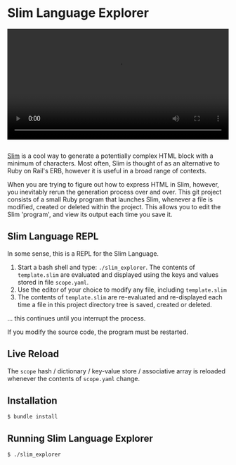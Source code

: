 # Slim Language Explorer

<video controls autoplay="1" width="100%" preload="auto" class="shadow rounded" style="margin-bottom: 1em;">
  <source src="https://github.com/mslinn/slim_explorer/raw/master/video/slimDemo.mp4" type="video/mp4">
  Your browser does not support the video tag.
  Please use another browser to view this video.
</video>

[Slim](https://github.com/slim-template/slim#configuring-slim) is a cool way to generate a potentially complex HTML block with a minimum of characters.
Most often, Slim is thought of as an alternative to Ruby on Rail's ERB, however it is useful in a broad range of contexts.

When you are trying to figure out how to express HTML in Slim, however, you inevitably rerun the generation process over and over.
This git project consists of a small Ruby program that launches Slim, whenever a file is modified, created or deleted within the project.
This allows you to edit the Slim 'program', and view its output each time you save it.


## Slim Language REPL

In some sense, this is a REPL for the Slim Language.

  1) Start a bash shell and type: `./slim_explorer`.
The contents of <code>template.slim</code> are evaluated and displayed using the keys and values stored in file `scope.yaml`.
  3) Use the editor of your choice to modify any file, including <code>template.slim</code>
  4) The contents of <code>template.slim</code> are re-evaluated and re-displayed each time a file in this project directory tree is saved, created or deleted.

... this continues until you interrupt the process.

If you modify the source code, the program must be restarted.


## Live Reload
The `scope` hash / dictionary / key-value store / associative array is reloaded whenever the contents of `scope.yaml` change.


## Installation
```shell
$ bundle install
```

## Running Slim Language Explorer
```shell
$ ./slim_explorer
```

